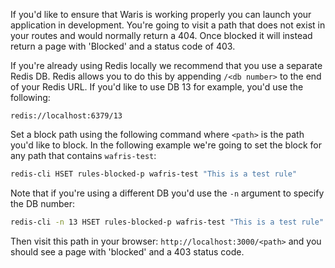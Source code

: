 If you'd like to ensure that Waris is working properly you can launch your application in development. You're going to visit a path
that does not exist in your routes and would normally return a 404. Once blocked it will instead return a page with 'Blocked' and
a status code of 403.

If you're already using Redis locally we recommend that you use a separate Redis DB. Redis allows you to do this by appending
`/<db number>` to the end of your Redis URL. If you'd like to use DB 13 for example, you'd use the following:

```
redis://localhost:6379/13
```

Set a block path using the following command where `<path>` is the path you'd like to block. In the following example we're going to set
the block for any path that contains `wafris-test`:

```sh
redis-cli HSET rules-blocked-p wafris-test "This is a test rule"
```

Note that if you're using a different DB you'd use the `-n` argument to specify the DB number:

```sh
redis-cli -n 13 HSET rules-blocked-p wafris-test "This is a test rule"
```

Then visit this path in your browser: `http://localhost:3000/<path>` and you should see a page with
'blocked' and a 403 status code.
